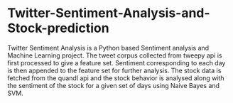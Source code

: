 # Twitter-Sentiment-Analysis-and-Stock-prediction
Twitter Sentiment Analysis is a Python based Sentiment analysis and Machine Learning project. The tweet corpus collected from tweepy api is first processed to give a feature set. Sentiment corresponding to each day is then appended to the feature set for further analysis. The stock data is fetched from the quandl api and the stock behavior is analysed along with the sentiment of the stock for a given set of days using Naive Bayes and SVM.
